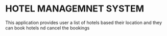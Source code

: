 # HOTEL MANAGEMNET SYSTEM
This application provides user a list of hotels based their location and they can book hotels nd cancel the bookings
